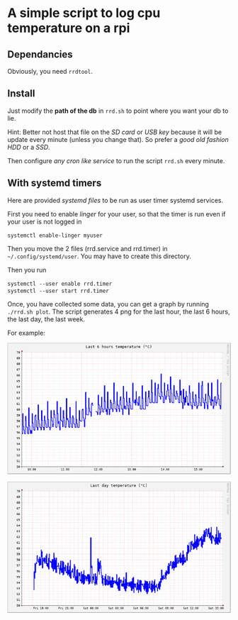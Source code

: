 # A simple script to log cpu temperature on a rpi #

## Dependancies ##
Obviously, you need `rrdtool`.

## Install ##
Just modify the **path of the db** in `rrd.sh` to point where you want your db to lie.

Hint: Better not host that file on the *SD card* or *USB key* because it will be update every minute (unless you change that). So prefer a *good old fashion HDD* or a *SSD*.

Then configure *any cron like service* to run the script `rrd.sh` every minute.

## With systemd timers ##
Here are provided *systemd files* to be run as user timer systemd services.

First you need to enable *linger* for your user, so that the timer is run even if your user is not logged in

    systemctl enable-linger myuser

Then you move the 2 files (rrd.service and rrd.timer) in `~/.config/systemd/user`. You may have to create this directory.

Then you run

    systemctl --user enable rrd.timer
    systemctl --user start rrd.timer

Once, you have collected some data, you can get a graph by running `./rrd.sh plot`. The script generates 4 png for the last hour, the last 6 hours, the last day, the last week.

For example:

![Last 6 hours](6hours.png)

![Last day](day.png)
